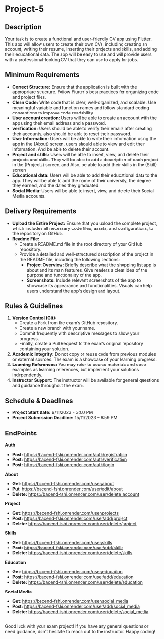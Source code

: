 # Project-5


## Description

Your task is to create a functional and user-friendly CV app using Flutter. This app will allow users to create their own CVs, including creating an account, writing their resume, inserting their projects and skills, and adding their educational data. The app will be easy to use and will provide users with a professional-looking CV that they can use to apply for jobs.

## Minimum Requirements

- **Correct Structure:** Ensure that the application is built with the appropriate structure. Follow Flutter's best practices for organizing code and project files.
- **Clean Code:** Write code that is clear, well-organized, and scalable. Use meaningful variable and function names and follow standard coding conventions to improve code readability.
- **User account creation:** Users will be able to create an account with the app using their email address and a password.
- **verification:** Users should be able to verify their emails after creating their accounts. also should be able to reset their password.
- **User Information:** Users will be able to write their information using the app in the (About) screen, users should able to view and edit their information. And be able to delete their account.
- **Project and skills:** Users will be able to insert, view, and delete their projects and skills. They will be able to add a description of each project in the (Projects) screen, and Also, be able to add their skills in the (Skill) screen
- **Educational data:** Users will be able to add their educational data to the app. They will be able to add the name of their university, the degree they earned, and the dates they graduated.
- **Social Media:** Users will be able to insert, view, and delete their Social Media accounts.


## Delivery Requirements

- **Upload the Entire Project:** Ensure that you upload the complete project, which includes all necessary code files, assets, and configurations, to the repository on GitHub.
- **Readme File:**
  - Create a README.md file in the root directory of your GitHub repository.
  - Provide a detailed and well-structured description of the project in the README file, including the following sections:
    - **Project Overview:** Briefly describe what the shopping list app is about and its main features. Give readers a clear idea of the purpose and functionality of the app.
    - **Screenshots:** Include relevant screenshots of the app to showcase its appearance and functionalities. Visuals can help users understand the app's design and layout.


## Rules & Guidelines

1. **Version Control (Git):**
   - Create a Fork from the exam’s GitHub repository.
   - Create a new branch with your name.
   - Commit frequently with descriptive messages to show your progress.
   - Finally, create a Pull Request to the exam’s original repository containing your solution.
2. **Academic Integrity:** Do not copy or reuse code from previous modules or external sources. The exam is a showcase of your learning progress.
3. **Learning References:** You may refer to course materials and code examples as learning references, but implement your solutions independently.
4. **Instructor Support:** The instructor will be available for general questions and guidance throughout the exam.

## Schedule & Deadlines

- **Project Start Date:** 9/11/2023 - 3:00 PM
- **Project Submission Deadline:** 15/11/2023 – 9:59 PM

## EndPoints
**Auth** 
  - **Post:** https://bacend-fshi.onrender.com/auth/registration 
  - **Post:** https://bacend-fshi.onrender.com/auth/verification 
  - **Post:** https://bacend-fshi.onrender.com/auth/login

**About** 
  - **Get:** https://bacend-fshi.onrender.com/user/about
  - **Put:** https://bacend-fshi.onrender.com/user/edit/about
  - **Delete:** https://bacend-fshi.onrender.com/user/delete_account

**Project** 
  - **Get:** https://bacend-fshi.onrender.com/user/projects
  - **Post:** https://bacend-fshi.onrender.com/user/add/project
  - **Delete:** https://bacend-fshi.onrender.com/user/delete/project

**Skills** 
  - **Get:** https://bacend-fshi.onrender.com/user/skills 
  - **Post:** https://bacend-fshi.onrender.com/user/add/skills 
  - **Delete:** https://bacend-fshi.onrender.com/user/delete/skills

**Education** 
  - **Get:** https://bacend-fshi.onrender.com/user/education
  - **Post:** https://bacend-fshi.onrender.com/user/add/education
  - **Delete:** https://bacend-fshi.onrender.com/user/delete/education

**Social Media** 
  - **Get:** https://bacend-fshi.onrender.com/user/social_media
  - **Post:** https://bacend-fshi.onrender.com/user/add/social_media
  - **Delete:** https://bacend-fshi.onrender.com/user/delete/social_media

<br>
Good luck with your exam project! If you have any general questions or need guidance, don't hesitate to reach out to the instructor. Happy coding!
